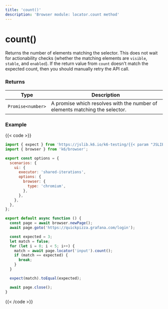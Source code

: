 ```yaml
---
title: 'count()'
description: 'Browser module: locator.count method'
---
```


# count()

Returns the number of elements matching the selector. This does not wait for actionability checks (whether the matching elements are `visible`, `stable`, and `enabled`). If the return value from `count` doesn't match the expected count, then you should manually retry the API call.

### Returns

| Type              | Description                                                                 |
| ----------------- | --------------------------------------------------------------------------- |
| `Promise<number>` | A promise which resolves with the number of elements matching the selector. |

### Example

{{< code >}}

```javascript
import { expect } from 'https://jslib.k6.io/k6-testing/{{< param "JSLIB_TESTING_VERSION" >}}/index.js';
import { browser } from 'k6/browser';

export const options = {
  scenarios: {
    ui: {
      executor: 'shared-iterations',
      options: {
        browser: {
          type: 'chromium',
        },
      },
    },
  },
};

export default async function () {
  const page = await browser.newPage();
  await page.goto('https://quickpizza.grafana.com/login');

  const expected = 3;
  let match = false;
  for (let i = 0; i < 5; i++) {
    match = await page.locator('input').count();
    if (match == expected) {
      break;
    }
  }

  expect(match).toEqual(expected);

  await page.close();
}
```

{{< /code >}}
